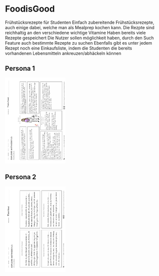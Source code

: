 # FoodisGood
Frühstücksrezepte für Studenten Einfach zubereitende Frühstücksrezepte, auch einige dabei, welche man als Mealprep kochen kann. Die Rezpte sind reichhaltig an den verschiedene wichtige Vitamine Haben bereits viele Rezepte gespeichert Die Nutzer sollen möglichkeit haben, durch den Such Feature auch bestimmte Rezepte zu suchen Ebenfalls gibt es unter jedem Rezept noch eine Einkaufsliste, indem die Studenten die bereits vorhandenen Lebensmitteln ankreuzen/abhäckeln können
## Persona 1
<img src="Persona1.pdf" alt="persona" style="width:200px;"/>

## Persona 2
<img src="Persona2.pdf" alt="persona" style="width:200px;"/>
